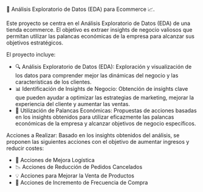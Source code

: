 🛒 Análisis Exploratorio de Datos (EDA) para Ecommerce 📈.

Este proyecto se centra en el Análisis Exploratorio de Datos (EDA) de una tienda ecommerce. El objetivo es extraer insights de negocio valiosos que permitan utilizar las palancas económicas de la empresa para alcanzar sus objetivos estratégicos.

El proyecto incluye:
- 🔍 Análisis Exploratorio de Datos (EDA): Exploración y visualización de los datos para comprender mejor las dinámicas del negocio y las características de los clientes.
- 📊 Identificación de Insights de Negocio: Obtención de insights clave que pueden ayudar a optimizar las estrategias de marketing, mejorar la experiencia del cliente y aumentar las ventas.
- 🎯 Utilización de Palancas Económicas: Propuestas de acciones basadas en los insights obtenidos para utilizar eficazmente las palancas económicas de la empresa y alcanzar objetivos de negocio específicos.

Acciones a Realizar:
Basado en los insights obtenidos del análisis, se proponen las siguientes acciones con el objetivo de aumentar ingresos y reducir costes:

- 🚚 Acciones de Mejora Logística
- 📉 Acciones de Reducción de Pedidos Cancelados
- 💡 Acciones para Mejorar la Venta de Productos
- 🔄 Acciones de Incremento de Frecuencia de Compra


